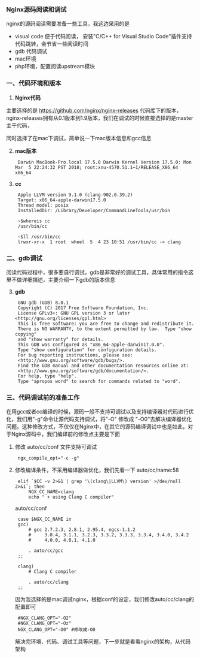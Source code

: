 ### Nginx源码阅读和调试

nginx的源码阅读需要准备一些工具，我这边采用的是

- visual code 便于代码阅读， 安装"C/C++ for Visual Studio Code"插件支持代码跳转，会节省一些阅读时间
- gdb 代码调试 
- mac环境
- php环境，配置阅读upstream模块

### 一、代码环境和版本

1. **Nginx代码**

  主要选择的是 https://github.com/nginx/nginx-releases 代码库下的版本，nginx-releases拥有从0.1版本到1.9版本，我们在调试的时候直接选择的是master主干代码，
  
  同时选择了在mac下调试，简单说一下mac版本信息和gcc信息

2. **mac版本**

		Darwin MacBook-Pro.local 17.5.0 Darwin Kernel Version 17.5.0: Mon Mar  5 22:24:32 PST 2018; root:xnu-4570.51.1~1/RELEASE_X86_64 x86_64


3. **cc**
	
		Apple LLVM version 9.1.0 (clang-902.0.39.2)
		Target: x86_64-apple-darwin17.5.0
		Thread model: posix
		InstalledDir: /Library/Developer/CommandLineTools/usr/bin

		~$whereis cc
		/usr/bin/cc
		
		~$ll /usr/bin/cc
		lrwxr-xr-x  1 root  wheel  5  4 23 10:51 /usr/bin/cc -> clang



### 二、gdb调试

阅读代码过程中，很多要自行调试，gdb是非常好的调试工具，具体常用的指令这里不做详细描述，主要介绍一下gdb的版本信息


3. **gdb**
		
		GNU gdb (GDB) 8.0.1
		Copyright (C) 2017 Free Software Foundation, Inc.
		License GPLv3+: GNU GPL version 3 or later <http://gnu.org/licenses/gpl.html>
		This is free software: you are free to change and redistribute it.
		There is NO WARRANTY, to the extent permitted by law.  Type "show copying"
		and "show warranty" for details.
		This GDB was configured as "x86_64-apple-darwin17.0.0".
		Type "show configuration" for configuration details.
		For bug reporting instructions, please see:
		<http://www.gnu.org/software/gdb/bugs/>.
		Find the GDB manual and other documentation resources online at:
		<http://www.gnu.org/software/gdb/documentation/>.
		For help, type "help".
		Type "apropos word" to search for commands related to "word". 


### 三、代码调试前的准备工作

在用gcc或者cc编译的时候，源码一般不支持可调试以及支持编译器对代码进行优化，我们用"-g"命令让源代码支持调试，将"-O" 修改成 "-O0"去解决编译器优化问题。这种修改方式，不仅仅在Nginx中，在其它的源码编译调试中也是如此，对于Nginx源码中，我们编译前的修改点主要是下面

1. 修改 auto/cc/conf 文件支持可调试
		
		ngx_compile_opt="-c -g"


2. 修改编译条件，不采用编译器做优化，我们先看一下
	auto/cc/name:58

		elif `$CC -v 2>&1 | grep '\(clang\|LLVM\) version' >/dev/null 2>&1`; then
		    NGX_CC_NAME=clang
		    echo " + using Clang C compiler"


 	auto/cc/conf
 		
 		case $NGX_CC_NAME in
        gcc)
            # gcc 2.7.2.3, 2.8.1, 2.95.4, egcs-1.1.2
            #     3.0.4, 3.1.1, 3.2.3, 3.3.2, 3.3.3, 3.3.4, 3.4.0, 3.4.2
            #     4.0.0, 4.0.1, 4.1.0

            . auto/cc/gcc
        ;;

        clang)
            # Clang C compiler

            . auto/cc/clang
        ;;
 
 	因为我选择的是mac调试nginx，根据conf的设定，我们修改auto/cc/clang的配置即可
 	
 		#NGX_CLANG_OPT="-O2"
		#NGX_CLANG_OPT="-Oz"
		NGX_CLANG_OPT="-O0" #修改成-O0


	
	
	解决完环境、代码、调试工具等问题，下一步就是看看nginx的架构，从代码架构

